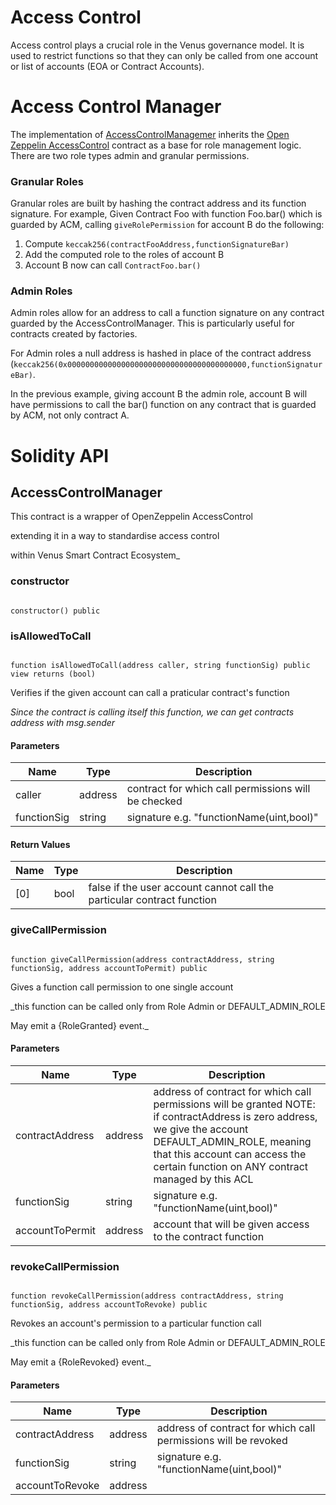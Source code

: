 # Access Control

Access control plays a crucial role in the Venus governance model. It is used to restrict functions so that they can only be called from one account or list of accounts (EOA or Contract Accounts).

# Access Control Manager
The implementation of [AccessControlManagemer](https://github.com/VenusProtocol/isolated-pools/blob/main/contracts/Governance/AccessControlManager.sol) inherits the [Open Zeppelin AccessControl](https://github.com/OpenZeppelin/openzeppelin-contracts/blob/master/contracts/access/AccessControl.sol) contract as a base for role management logic. There are two role types admin and granular permissions.

### Granular Roles

Granular roles are built by hashing the contract address and its function signature.
For example, Given Contract Foo with function Foo.bar() which is guarded by ACM,
calling `giveRolePermission` for account B do the following:
1. Compute `keccak256(contractFooAddress,functionSignatureBar)`
2. Add the computed role to the roles of account B
3. Account B now can call `ContractFoo.bar()`

### Admin Roles

Admin roles allow for an address to call a function signature on any contract guarded by the AccessControlManager. This is particularly useful for contracts created by factories.

For Admin roles a null address is hashed in place of the contract address (`keccak256(0x0000000000000000000000000000000000000000,functionSignatureBar)`. 

In the previous example, giving account B the admin role, account B will have permissions to call the bar() function on any contract that is guarded by ACM, not only contract A.

# Solidity API

  

## AccessControlManager

  

This contract is a wrapper of OpenZeppelin AccessControl

extending it in a way to standardise access control

within Venus Smart Contract Ecosystem_

  

### constructor

  

```solidity

constructor() public

```

  

### isAllowedToCall

  

```solidity

function isAllowedToCall(address caller, string functionSig) public view returns (bool)

```

  

Verifies if the given account can call a praticular contract's function

  

_Since the contract is calling itself this function, we can get contracts address with msg.sender_

  

#### Parameters

  

| Name | Type | Description |
| ---- | ---- | ----------- |
| caller | address | contract for which call permissions will be checked |
| functionSig | string | signature e.g. "functionName(uint,bool)" |

  

#### Return Values

  

| Name | Type | Description |
| ---- | ---- | ----------- |
| [0] | bool | false if the user account cannot call the particular contract function |

  

### giveCallPermission

  

```solidity

function giveCallPermission(address contractAddress, string functionSig, address accountToPermit) public

```

  

Gives a function call permission to one single account

  

_this function can be called only from Role Admin or DEFAULT_ADMIN_ROLE

May emit a {RoleGranted} event._

  

#### Parameters

  

| Name | Type | Description |
| ---- | ---- | ----------- |
| contractAddress | address | address of contract for which call permissions will be granted NOTE: if contractAddress is zero address, we give the account DEFAULT_ADMIN_ROLE, meaning that this account can access the certain function on ANY contract managed by this ACL |
| functionSig | string | signature e.g. "functionName(uint,bool)" |
| accountToPermit | address | account that will be given access to the contract function |

  

### revokeCallPermission

  

```solidity

function revokeCallPermission(address contractAddress, string functionSig, address accountToRevoke) public

```

  

Revokes an account's permission to a particular function call

  

_this function can be called only from Role Admin or DEFAULT_ADMIN_ROLE

May emit a {RoleRevoked} event._

  

#### Parameters

  

| Name | Type | Description |
| ---- | ---- | ----------- |
| contractAddress | address | address of contract for which call permissions will be revoked |
| functionSig | string | signature e.g. "functionName(uint,bool)" |
| accountToRevoke | address | |